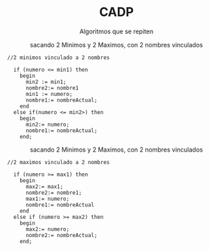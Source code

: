 <h1 align="center"> CADP </h1>

<p align="center">Algoritmos que se repiten</p>

<p align="center"> sacando 2 Minimos y 2 Maximos, con 2 nombres vinculados </p>

  
``` 
//2 minimos vinculado a 2 nombres

  if (numero <= min1) then
    begin
      min2 := min1;
      nombre2:= nombre1
      min1 := numero;
      nombre1:= nombreActual;
    end
  else if(numero <= min2>) then
    begin
      min2:= numero;
      nombre1:= nombreActual;
    end;
```


 <p align="center"> sacando 2 Minimos y 2 Maximos, con 2 nombres vinculados </p>

```
//2 maximos vinculado a 2 nombres

  if (numero >= max1) then
    begin
      max2:= max1;
      nombre2:= nombre1;
      max1:= numero;
      nombre1:= nombreActual
    end
  else if (numero >= max2) then
    begin
      max2:= numero;
      nombre2:= nombreActual;
    end; 
```
